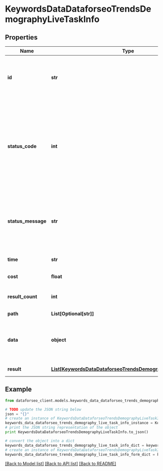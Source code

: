 # KeywordsDataDataforseoTrendsDemographyLiveTaskInfo


## Properties

Name | Type | Description | Notes
------------ | ------------- | ------------- | -------------
**id** | **str** | task identifier unique task identifier in our system in the UUID format | [optional] 
**status_code** | **int** | status code of the task generated by DataForSEO, can be within the following range: 10000-60000 you can find the full list of the response codes here | [optional] 
**status_message** | **str** | informational message of the task you can find the full list of general informational messages here | [optional] 
**time** | **str** | execution time, seconds | [optional] 
**cost** | **float** | total tasks cost, USD | [optional] 
**result_count** | **int** | number of elements in the result array | [optional] 
**path** | **List[Optional[str]]** | URL path | [optional] 
**data** | **object** | contains the same parameters that you specified in the POST request | [optional] 
**result** | [**List[KeywordsDataDataforseoTrendsDemographyLiveResultInfo]**](KeywordsDataDataforseoTrendsDemographyLiveResultInfo.md) | array of results | [optional] 

## Example

```python
from dataforseo_client.models.keywords_data_dataforseo_trends_demography_live_task_info import KeywordsDataDataforseoTrendsDemographyLiveTaskInfo

# TODO update the JSON string below
json = "{}"
# create an instance of KeywordsDataDataforseoTrendsDemographyLiveTaskInfo from a JSON string
keywords_data_dataforseo_trends_demography_live_task_info_instance = KeywordsDataDataforseoTrendsDemographyLiveTaskInfo.from_json(json)
# print the JSON string representation of the object
print KeywordsDataDataforseoTrendsDemographyLiveTaskInfo.to_json()

# convert the object into a dict
keywords_data_dataforseo_trends_demography_live_task_info_dict = keywords_data_dataforseo_trends_demography_live_task_info_instance.to_dict()
# create an instance of KeywordsDataDataforseoTrendsDemographyLiveTaskInfo from a dict
keywords_data_dataforseo_trends_demography_live_task_info_form_dict = keywords_data_dataforseo_trends_demography_live_task_info.from_dict(keywords_data_dataforseo_trends_demography_live_task_info_dict)
```
[[Back to Model list]](../README.md#documentation-for-models) [[Back to API list]](../README.md#documentation-for-api-endpoints) [[Back to README]](../README.md)



